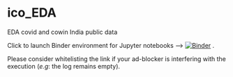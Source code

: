 # ico_EDA
EDA covid and cowin India public data

Click to launch Binder environment for Jupyter notebooks --> 
[![Binder](https://mybinder.org/badge_logo.svg)](https://mybinder.org/v2/gh/beto-Sibileau/ico_EDA/master?filepath=explore_sources.ipynb) .

Please consider whitelisting the link if your ad-blocker is interfering with the execution (*e.g*: the log remains empty).

<!---
Once Binder has been launched: Jupyter notebooks could be interactively evaluated in a temporary environment.
-->
